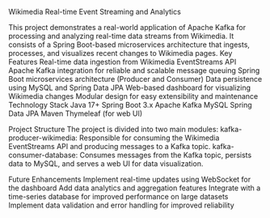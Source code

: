 Wikimedia Real-time Event Streaming and Analytics


This project demonstrates a real-world application of Apache Kafka for processing and analyzing real-time data streams from Wikimedia. It consists of a Spring Boot-based microservices architecture that ingests, processes, and visualizes recent changes to Wikimedia pages.
Key Features
Real-time data ingestion from Wikimedia EventStreams API
Apache Kafka integration for reliable and scalable message queuing
Spring Boot microservices architecture (Producer and Consumer)
Data persistence using MySQL and Spring Data JPA
Web-based dashboard for visualizing Wikimedia changes
Modular design for easy extensibility and maintenance
Technology Stack
Java 17+
Spring Boot 3.x
Apache Kafka
MySQL
Spring Data JPA
Maven
Thymeleaf (for web UI)

Project Structure
The project is divided into two main modules:
kafka-producer-wikimedia: Responsible for consuming the Wikimedia EventStreams API and producing messages to a Kafka topic.
kafka-consumer-database: Consumes messages from the Kafka topic, persists data to MySQL, and serves a web UI for data visualization.


Future Enhancements
Implement real-time updates using WebSocket for the dashboard
Add data analytics and aggregation features
Integrate with a time-series database for improved performance on large datasets
Implement data validation and error handling for improved reliability

